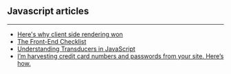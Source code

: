 ## Javascript articles

---

- [Here's why client side rendering won](https://medium.freecodecamp.org/heres-why-client-side-rendering-won-46a349fadb52)
- [The Front-End Checklist](https://codeburst.io/the-front-end-checklist-8b2292fdda44)
- [Understanding Transducers in JavaScript](https://medium.com/@roman01la/understanding-transducers-in-javascript-3500d3bd9624)
- [I’m harvesting credit card numbers and passwords from your site. Here’s how.](https://hackernoon.com/im-harvesting-credit-card-numbers-and-passwords-from-your-site-here-s-how-9a8cb347c5b5)
